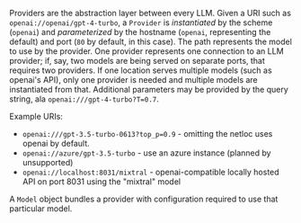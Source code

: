 Providers are the abstraction layer between every LLM. Given a URI such as `openai://openai/gpt-4-turbo`, a `Provider` is *instantiated* by the scheme (`openai`) and *parameterized* by the hostname (`openai`, representing the default) and port (`80` by default, in this case). The path represents the model to use by the provider. One provider represents one connection to an LLM provider; if, say, two models are being served on separate ports, that requires two providers. If one location serves multiple models (such as openai's API), only one provider is needed and multiple models are instantiated from that. Additional parameters may be provided by the query string, ala `openai:///gpt-4-turbo?T=0.7`.

Example URIs:
- `openai:///gpt-3.5-turbo-0613?top_p=0.9` - omitting the netloc uses openai by default.
- `openai://azure/gpt-3.5-turbo` - use an azure instance (planned by unsupported)
- `openai://localhost:8031/mixtral` - openai-compatible locally hosted API on port 8031 using the "mixtral" model

A `Model` object bundles a provider with configuration required to use that particular model.